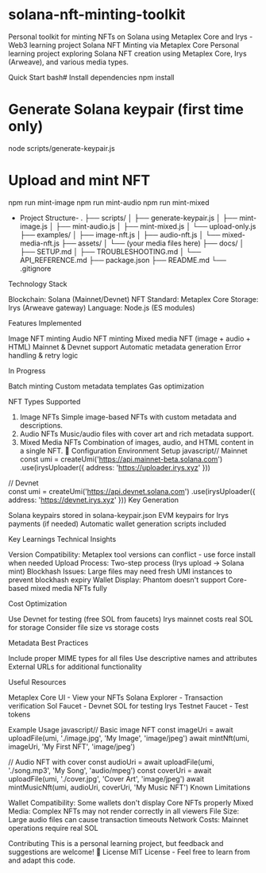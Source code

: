 # solana-nft-minting-toolkit
Personal toolkit for minting NFTs on Solana using Metaplex Core and Irys - Web3 learning project
Solana NFT Minting via Metaplex Core
Personal learning project exploring Solana NFT creation using Metaplex Core, Irys (Arweave), and various media types.

 Quick Start
bash# Install dependencies
npm install

# Generate Solana keypair (first time only)
node scripts/generate-keypair.js

# Upload and mint NFT
npm run mint-image
npm run mint-audio
npm run mint-mixed

- Project Structure-
.
├── scripts/
│   ├── generate-keypair.js
│   ├── mint-image.js
│   ├── mint-audio.js
│   ├── mint-mixed.js
│   └── upload-only.js
├── examples/
│   ├── image-nft.js
│   ├── audio-nft.js
│   └── mixed-media-nft.js
├── assets/
│   └── (your media files here)
├── docs/
│   ├── SETUP.md
│   ├── TROUBLESHOOTING.md
│   └── API_REFERENCE.md
├── package.json
├── README.md
└── .gitignore

 Technology Stack

Blockchain: Solana (Mainnet/Devnet)
NFT Standard: Metaplex Core
Storage: Irys (Arweave gateway)
Language: Node.js (ES modules)

 Features
 Implemented

 Image NFT minting
 Audio NFT minting
 Mixed media NFT (image + audio + HTML)
 Mainnet & Devnet support
 Automatic metadata generation
 Error handling & retry logic

 In Progress

 Batch minting
 Custom metadata templates
 Gas optimization

 NFT Types Supported
1. Image NFTs
Simple image-based NFTs with custom metadata and descriptions.
2. Audio NFTs
Music/audio files with cover art and rich metadata support.
3. Mixed Media NFTs
Combination of images, audio, and HTML content in a single NFT.
🔧 Configuration
Environment Setup
javascript// Mainnet
const umi = createUmi('https://api.mainnet-beta.solana.com')
  .use(irysUploader({ address: 'https://uploader.irys.xyz' }))

// Devnet  
const umi = createUmi('https://api.devnet.solana.com')
  .use(irysUploader({ address: 'https://devnet.irys.xyz' }))
Key Generation

Solana keypairs stored in solana-keypair.json
EVM keypairs for Irys payments (if needed)
Automatic wallet generation scripts included

 Key Learnings
Technical Insights

Version Compatibility: Metaplex tool versions can conflict - use force install when needed
Upload Process: Two-step process (Irys upload → Solana mint)
Blockhash Issues: Large files may need fresh UMI instances to prevent blockhash expiry
Wallet Display: Phantom doesn't support Core-based mixed media NFTs fully

Cost Optimization

Use Devnet for testing (free SOL from faucets)
Irys mainnet costs real SOL for storage
Consider file size vs storage costs

Metadata Best Practices

Include proper MIME types for all files
Use descriptive names and attributes
External URLs for additional functionality

 Useful Resources

Metaplex Core UI - View your NFTs
Solana Explorer - Transaction verification
Sol Faucet - Devnet SOL for testing
Irys Testnet Faucet - Test tokens

 Example Usage
javascript// Basic image NFT
const imageUri = await uploadFile(umi, './image.jpg', 'My Image', 'image/jpeg')
await mintNft(umi, imageUri, 'My First NFT', 'image/jpeg')

// Audio NFT with cover
const audioUri = await uploadFile(umi, './song.mp3', 'My Song', 'audio/mpeg')
const coverUri = await uploadFile(umi, './cover.jpg', 'Cover Art', 'image/jpeg') 
await mintMusicNft(umi, audioUri, coverUri, 'My Music NFT')
 Known Limitations

Wallet Compatibility: Some wallets don't display Core NFTs properly
Mixed Media: Complex NFTs may not render correctly in all viewers
File Size: Large audio files can cause transaction timeouts
Network Costs: Mainnet operations require real SOL

Contributing
This is a personal learning project, but feedback and suggestions are welcome!
📄 License
MIT License - Feel free to learn from and adapt this code.
